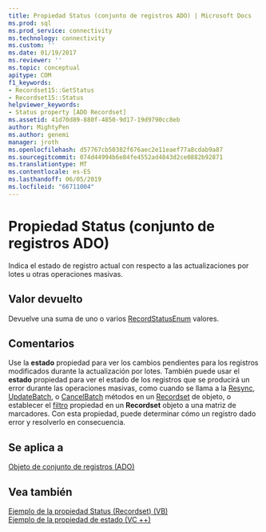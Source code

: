 ```yaml
---
title: Propiedad Status (conjunto de registros ADO) | Microsoft Docs
ms.prod: sql
ms.prod_service: connectivity
ms.technology: connectivity
ms.custom: ''
ms.date: 01/19/2017
ms.reviewer: ''
ms.topic: conceptual
apitype: COM
f1_keywords:
- Recordset15::GetStatus
- Recordset15::Status
helpviewer_keywords:
- Status property [ADO Recordset]
ms.assetid: 41d70d89-880f-4850-9d17-19d9790cc8eb
author: MightyPen
ms.author: genemi
manager: jroth
ms.openlocfilehash: d57767cb50382f676aec2e11eaef77a8cdab9a87
ms.sourcegitcommit: 074d44994b6e84fe4552ad4843d2ce0882b92871
ms.translationtype: MT
ms.contentlocale: es-ES
ms.lasthandoff: 06/05/2019
ms.locfileid: "66711004"
---
```

# <a name="status-property-ado-recordset"></a>Propiedad Status (conjunto de registros ADO)
Indica el estado de registro actual con respecto a las actualizaciones por lotes u otras operaciones masivas.  
  
## <a name="return-value"></a>Valor devuelto  
 Devuelve una suma de uno o varios [RecordStatusEnum](../../../ado/reference/ado-api/recordstatusenum.md) valores.  
  
## <a name="remarks"></a>Comentarios  
 Use la **estado** propiedad para ver los cambios pendientes para los registros modificados durante la actualización por lotes. También puede usar el **estado** propiedad para ver el estado de los registros que se producirá un error durante las operaciones masivas, como cuando se llama a la [Resync](../../../ado/reference/ado-api/resync-method.md), [UpdateBatch](../../../ado/reference/ado-api/updatebatch-method.md), o [CancelBatch](../../../ado/reference/ado-api/cancelbatch-method-ado.md) métodos en un [Recordset](../../../ado/reference/ado-api/recordset-object-ado.md) de objeto, o establecer el [filtro](../../../ado/reference/ado-api/filter-property.md) propiedad en un **Recordset** objeto a una matriz de marcadores. Con esta propiedad, puede determinar cómo un registro dado error y resolverlo en consecuencia.  
  
## <a name="applies-to"></a>Se aplica a  
 [Objeto de conjunto de registros (ADO)](../../../ado/reference/ado-api/recordset-object-ado.md)  
  
## <a name="see-also"></a>Vea también  
 [Ejemplo de la propiedad Status (Recordset) (VB)](../../../ado/reference/ado-api/status-property-example-recordset-vb.md)   
 [Ejemplo de la propiedad de estado (VC ++)](../../../ado/reference/ado-api/status-property-example-vc.md)   
